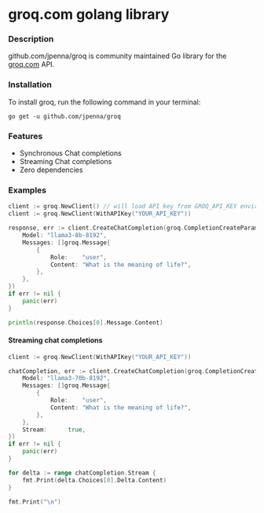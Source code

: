 # groq.com golang library

### Description

github.com/jpenna/groq is community maintained Go library for the [groq.com](https://console.groq.com) API.


### Installation

To install groq, run the following command in your terminal:

```shell
go get -u github.com/jpenna/groq
```

### Features

* Synchronous Chat completions
* Streaming Chat completions
* Zero dependencies


### Examples

```go
client := groq.NewClient() // will load API key from GROQ_API_KEY environment variable
client := groq.NewClient(WithAPIKey("YOUR_API_KEY"))

response, err := client.CreateChatCompletion(groq.CompletionCreateParams{
    Model: "llama3-8b-8192",
    Messages: []groq.Message{
        {
            Role:    "user",
            Content: "What is the meaning of life?",
        },
    },
})
if err != nil {
    panic(err)
}

println(response.Choices[0].Message.Content)
```

#### Streaming chat completions


```go
client := groq.NewClient(WithAPIKey("YOUR_API_KEY"))

chatCompletion, err := client.CreateChatCompletion(groq.CompletionCreateParams{
    Model: "llama3-70b-8192",
    Messages: []groq.Message{
        {
            Role:    "user",
            Content: "What is the meaning of life?",
        },
    },
    Stream:      true,
})
if err != nil {
    panic(err)
}

for delta := range chatCompletion.Stream {
    fmt.Print(delta.Choices[0].Delta.Content)
}

fmt.Print("\n")
```
